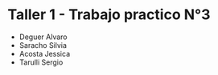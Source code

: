 # Taller 1 - Trabajo practico N°3

- Deguer Alvaro
- Saracho Silvia
- Acosta Jessica
- Tarulli Sergio
